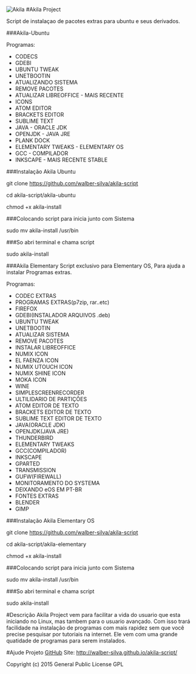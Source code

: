 ![Akila](https://cloud.githubusercontent.com/assets/9394147/11880009/6e8d9096-a4dd-11e5-991a-b83d0986d1ec.png)
#Akila Project

Script de instalaçao de pacotes extras para ubuntu e seus derivados.

###Akila-Ubuntu

Programas:

- CODECS
- GDEBI
- UBUNTU TWEAK
- UNETBOOTIN
- ATUALIZANDO SISTEMA
- REMOVE PACOTES
- ATUALIZAR LIBREOFFICE - MAIS RECENTE
- ICONS
- ATOM EDITOR
- BRACKETS EDITOR
- SUBLIME TEXT
- JAVA - ORACLE JDK
- OPENJDK - JAVA JRE
- PLANK DOCK
- ELEMENTARY TWEAKS - ELEMENTARY OS
- GCC - COMPILADOR
- INKSCAPE - MAIS RECENTE STABLE

###Instalação Akila Ubuntu

git clone https://github.com/walber-silva/akila-script

cd akila-script/akila-ubuntu

chmod +x akila-install

###Colocando script para inicia junto com Sistema

sudo mv akila-install /usr/bin

###So abri terminal e chama script

sudo akila-install

###Akila Elementary
Script exclusivo para Elementary OS, Para ajuda a instalar Programas extras.

Programas:

- CODEC EXTRAS
- PROGRAMAS EXTRAS(p7zip, rar..etc)
- FIREFOX
- GDEBI(INSTALADOR ARQUIVOS .deb)
- UBUNTU TWEAK
- UNETBOOTIN
- ATUALIZAR SISTEMA
- REMOVE PACOTES
- INSTALAR LIBREOFFICE
- NUMIX ICON
- EL FAENZA ICON
- NUMIX UTOUCH ICON
- NUMIX SHINE ICON
- MOKA ICON
- WINE
- SIMPLESCREENRECORDER
- ULTILIDARIO DE PARTIÇÕES
- ATOM EDITOR DE TEXTO
- BRACKETS EDITOR DE TEXTO
- SUBLIME TEXT EDITOR DE TEXTO
- JAVA(ORACLE JDK)
- OPENJDK(JAVA JRE)
- THUNDERBIRD
- ELEMENTARY TWEAKS
- GCC(COMPILADOR)
- INKSCAPE
- GPARTED
- TRANSMISSION
- GUFW(FIREWALL)
- MONITORAMENTO DO SYSTEMA
- DEIXANDO eOS EM PT-BR
- FONTES EXTRAS
- BLENDER
- GIMP

###Instalação Akila Elementary OS

git clone https://github.com/walber-silva/akila-script

cd akila-script/akila-elementary

chmod +x akila-install

###Colocando script para inicia junto com Sistema

sudo mv akila-install /usr/bin

###So abri terminal e chama script

sudo akila-install

#Descrição
Akila Project vem para facilitar a vida do usuario que esta iniciando no Linux, mas tambem para o usuario avançado. Com isso trará facilidade na instalação de programas com mais rapidez sem que você precise pesquisar por tutoriais na internet. Ele vem com uma grande quatidade de programas para serem instalados.

#Ajude Projeto
[GitHub](https://github.com/walber-silva/akila-script)
Site: http://walber-silva.github.io/akila-script/

Copyright (c) 2015 General Public License GPL
